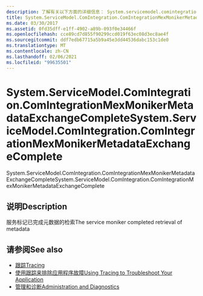 ```yaml
---
description: 了解有关以下方面的详细信息： System.servicemodel.comintegration。 ComIntegrationMexMonikerMetadataExchangeComplete
title: System.ServiceModel.ComIntegration.ComIntegrationMexMonikerMetadataExchangeComplete
ms.date: 03/30/2017
ms.assetid: 0fd35dff-e1ff-4902-a89b-093f0e34466f
ms.openlocfilehash: cce89cd7d855f90299ccd019f63ec08d3ec8ae4f
ms.sourcegitcommit: ddf7edb67715a5b9a45e3dd44536dabc153c1de0
ms.translationtype: MT
ms.contentlocale: zh-CN
ms.lasthandoff: 02/06/2021
ms.locfileid: "99635501"
---
```

# <a name="systemservicemodelcomintegrationcomintegrationmexmonikermetadataexchangecomplete"></a><span data-ttu-id="e4ac5-103">System.ServiceModel.ComIntegration.ComIntegrationMexMonikerMetadataExchangeComplete</span><span class="sxs-lookup"><span data-stu-id="e4ac5-103">System.ServiceModel.ComIntegration.ComIntegrationMexMonikerMetadataExchangeComplete</span></span>

<span data-ttu-id="e4ac5-104">System.ServiceModel.ComIntegration.ComIntegrationMexMonikerMetadataExchangeComplete</span><span class="sxs-lookup"><span data-stu-id="e4ac5-104">System.ServiceModel.ComIntegration.ComIntegrationMexMonikerMetadataExchangeComplete</span></span>  
  
## <a name="description"></a><span data-ttu-id="e4ac5-105">说明</span><span class="sxs-lookup"><span data-stu-id="e4ac5-105">Description</span></span>  

 <span data-ttu-id="e4ac5-106">服务标记已完成元数据的检索</span><span class="sxs-lookup"><span data-stu-id="e4ac5-106">The service moniker completed retrieval of metadata</span></span>  
  
## <a name="see-also"></a><span data-ttu-id="e4ac5-107">请参阅</span><span class="sxs-lookup"><span data-stu-id="e4ac5-107">See also</span></span>

- [<span data-ttu-id="e4ac5-108">跟踪</span><span class="sxs-lookup"><span data-stu-id="e4ac5-108">Tracing</span></span>](index.md)
- [<span data-ttu-id="e4ac5-109">使用跟踪来排除应用程序故障</span><span class="sxs-lookup"><span data-stu-id="e4ac5-109">Using Tracing to Troubleshoot Your Application</span></span>](using-tracing-to-troubleshoot-your-application.md)
- [<span data-ttu-id="e4ac5-110">管理和诊断</span><span class="sxs-lookup"><span data-stu-id="e4ac5-110">Administration and Diagnostics</span></span>](../index.md)
